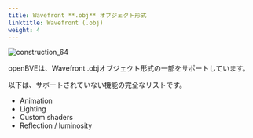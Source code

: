```yaml
---
title: Wavefront **.obj** オブジェクト形式
linktitle: Wavefront (.obj)
weight: 4
---
```


![construction_64](/images/construction_64.png)

openBVEは、Wavefront .objオブジェクト形式の一部をサポートしています。

以下は、サポートされていない機能の完全なリストです。

- Animation
- Lighting
- Custom shaders
- Reflection / luminosity